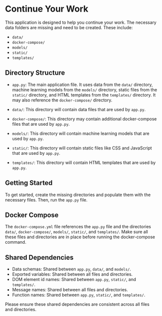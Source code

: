 # Continue Your Work

This application is designed to help you continue your work. The necessary data folders are missing and need to be created. These include:

- `data/`
- `docker-compose/`
- `models/`
- `static/`
- `templates/`

## Directory Structure

- `app.py`: The main application file. It uses data from the `data/` directory, machine learning models from the `models/` directory, static files from the `static/` directory, and HTML templates from the `templates/` directory. It may also reference the `docker-compose/` directory.

- `data/`: This directory will contain data files that are used by `app.py`.

- `docker-compose/`: This directory may contain additional docker-compose files that are used by `app.py`.

- `models/`: This directory will contain machine learning models that are used by `app.py`.

- `static/`: This directory will contain static files like CSS and JavaScript that are used by `app.py`.

- `templates/`: This directory will contain HTML templates that are used by `app.py`.

## Getting Started

To get started, create the missing directories and populate them with the necessary files. Then, run the `app.py` file.

## Docker Compose

The `docker-compose.yml` file references the `app.py` file and the directories `data/`, `docker-compose/`, `models/`, `static/`, and `templates/`. Make sure all these files and directories are in place before running the docker-compose command.

## Shared Dependencies

- Data schemas: Shared between `app.py`, `data/`, and `models/`.
- Exported variables: Shared between all files and directories.
- DOM element id names: Shared between `app.py`, `static/`, and `templates/`.
- Message names: Shared between all files and directories.
- Function names: Shared between `app.py`, `static/`, and `templates/`.

Please ensure these shared dependencies are consistent across all files and directories.